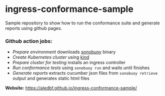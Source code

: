 # ingress-conformance-sample

Sample repository to show how to run the conformance suite and generate reports using github pages.

### Github action jobs:

- *Prepare environment* downloads [sonobuoy](https://github.com/vmware-tanzu/sonobuoy) binary
- *Create Kubernetes cluster* using [kind](https://kind.sigs.k8s.io/)
- *Prepare cluster for testing* installs an ingress controller
- *Run conformance tests* using `sonobuoy run` and waits until finishes
- *Generate reports* extracts cucumber json files from `sonobuoy retrieve` output and generates static html files


**Website:** https://aledbf.github.io/ingress-conformance-sample/
